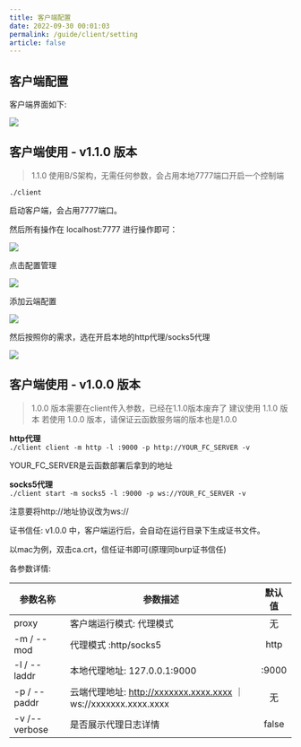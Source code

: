 ```yaml
---
title: 客户端配置
date: 2022-09-30 00:01:03
permalink: /guide/client/setting
article: false
---
```


## 客户端配置

客户端界面如下:

![](https://cdn.dvkunion.cn/seamoon/bf0f8d2fc5084c329f9638d5c3f0bf46.png)

## 客户端使用 - v1.1.0 版本

> 1.1.0 使用B/S架构，无需任何参数，会占用本地7777端口开启一个控制端

`./client`

启动客户端，会占用7777端口。

然后所有操作在 localhost:7777 进行操作即可：

![](https://cdn.dvkunion.cn/seamoon/bf0f8d2fc5084c329f9638d5c3f0bf46.png)

点击配置管理

![](https://cdn.dvkunion.cn/seamoon/04f8a842b0c24c5e93c37c7c20f91d72.png)

添加云端配置

![](https://cdn.dvkunion.cn/seamoon/5e79ecb2bd374dbe9d89f33f750e2f42.png)

然后按照你的需求，选在开启本地的http代理/socks5代理

![](https://cdn.dvkunion.cn/seamoon/293fcd6a33cd4c298fd62888fa016321.png)


## 客户端使用 - v1.0.0 版本

> 1.0.0 版本需要在client传入参数，已经在1.1.0版本废弃了
> 建议使用 1.1.0 版本
> 若使用 1.0.0 版本，请保证云函数服务端的版本也是1.0.0

**http代理**  
`./client client -m http -l :9000 -p http://YOUR_FC_SERVER -v`

YOUR_FC_SERVER是云函数部署后拿到的地址

**socks5代理**  
`./client start -m socks5 -l :9000 -p ws://YOUR_FC_SERVER -v`

注意要将http://地址协议改为ws://

证书信任:
v1.0.0 中，客户端运行后，会自动在运行目录下生成证书文件。

以mac为例，双击ca.crt，信任证书即可(原理同burp证书信任)

各参数详情:

| 参数名称          | 参数描述                                                      |  默认值  |
|---------------|-----------------------------------------------------------|:-----:|
| proxy         | 客户端运行模式: 代理模式                                             |   无   |
| -m / --mod    | 代理模式 :http/socks5                                         | http  |
| -l / --laddr  | 本地代理地址: 127.0.0.1:9000                                    | :9000 | 
| -p / --paddr  | 云端代理地址: http://xxxxxxx.xxxx.xxxx ｜ ws://xxxxxxx.xxxx.xxxx |   无   |
| -v /--verbose | 是否展示代理日志详情                                                | false |

